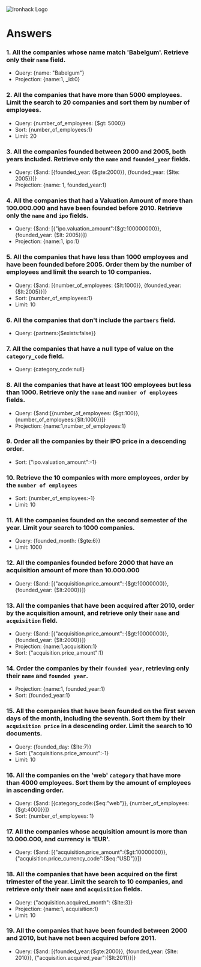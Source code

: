 ![Ironhack Logo](https://i.imgur.com/1QgrNNw.png)

# Answers

### 1. All the companies whose name match 'Babelgum'. Retrieve only their `name` field.

- Query: {name: "Babelgum"}
- Projection: {name:1, _id:0}

### 2. All the companies that have more than 5000 employees. Limit the search to 20 companies and sort them by **number of employees**.

- Query: {number_of_employees:  {$gt: 5000}}
- Sort: {number_of_employees:1}
- Limit: 20

### 3. All the companies founded between 2000 and 2005, both years included. Retrieve only the `name` and `founded_year` fields.

- Query: {$and: [{founded_year: {$gte:2000}}, {founded_year: {$lte: 2005}}]}
- Projection: {name: 1, founded_year:1}

### 4. All the companies that had a Valuation Amount of more than 100.000.000 and have been founded before 2010. Retrieve only the `name` and `ipo` fields.

- Query: {$and: [{"ipo.valuation_amount":{$gt:100000000}}, {founded_year: {$lt: 2005}}]}
- Projection: {name:1, ipo:1}

### 5. All the companies that have less than 1000 employees and have been founded before 2005. Order them by the number of employees and limit the search to 10 companies.

- Query: {$and: [{number_of_employees: {$lt:1000}}, {founded_year: {$lt:2005}}]}
- Sort: {number_of_employees:1}
- Limit: 10

### 6. All the companies that don't include the `partners` field.

- Query: {partners:{$exists:false}}

### 7. All the companies that have a null type of value on the `category_code` field.

- Query: {category_code:null}

### 8. All the companies that have at least 100 employees but less than 1000. Retrieve only the `name` and `number of employees` fields.

- Query: {$and:[{number_of_employees: {$gt:100}}, {number_of_employees:{$lt:1000}}]}
- Projection: {name:1,number_of_employees:1}

### 9. Order all the companies by their IPO price in a descending order.

- Sort: {"ipo.valuation_amount":-1}

### 10. Retrieve the 10 companies with more employees, order by the `number of employees`

- Sort: {number_of_employees:-1} 
- Limit: 10

### 11. All the companies founded on the second semester of the year. Limit your search to 1000 companies.

- Query: {founded_month: {$gte:6}}
- Limit: 1000

### 12. All the companies founded before 2000 that have an acquisition amount of more than 10.000.000

- Query: {$and: [{"acquisition.price_amount": {$gt:10000000}}, {founded_year: {$lt:2000}}]}

### 13. All the companies that have been acquired after 2010, order by the acquisition amount, and retrieve only their `name` and `acquisition` field.

- Query: {$and: [{"acquisition.price_amount": {$gt:10000000}}, {founded_year: {$lt:2000}}]}
- Projection: {name:1,acquisition:1}
- Sort: {"acquisition.price_amount":1}

### 14. Order the companies by their `founded year`, retrieving only their `name` and `founded year`.

- Projection: {name:1, founded_year:1}
- Sort: {founded_year:1}

### 15. All the companies that have been founded on the first seven days of the month, including the seventh. Sort them by their `acquisition price` in a descending order. Limit the search to 10 documents.

- Query: {founded_day: {$lte:7}}
- Sort: {"acquisitions.price_amount":-1}
- Limit: 10

### 16. All the companies on the 'web' `category` that have more than 4000 employees. Sort them by the amount of employees in ascending order.

- Query: {$and: [{category_code:{$eq:"web"}}, {number_of_employees:{$gt:4000}}]}
- Sort: {number_of_employees: 1}

### 17. All the companies whose acquisition amount is more than 10.000.000, and currency is 'EUR'.

- Query: {$and: [{"acquisition.price_amount":{$gt:10000000}}, {"acquisition.price_currency_code":{$eq:"USD"}}]}

### 18. All the companies that have been acquired on the first trimester of the year. Limit the search to 10 companies, and retrieve only their `name` and `acquisition` fields.

- Query: {"acquisition.acquired_month": {$lte:3}}
- Projection: {name:1, acquisition:1}
- Limit: 10

### 19. All the companies that have been founded between 2000 and 2010, but have not been acquired before 2011.

- Query: {$and: [{founded_year:{$gte:2000}}, {founded_year: {$lte: 2010}}, {"acquisition.acquired_year":{$lt:2011}}]}
